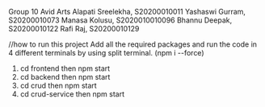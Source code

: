 Group 10
Avid Arts
Alapati Sreelekha, S20200010011
Yashaswi Gurram, S20200010073
Manasa Kolusu, S2020010010096
Bhannu Deepak, S20200010122
Rafi Raj, S20200010129

//how to run this project
Add all the required packages and run the code in 4 different terminals by using split terminal. (npm i --force)
1. cd frontend then npm start
2. cd backend then npm start
3. cd crud then npm start
4. cd crud-service then npm start